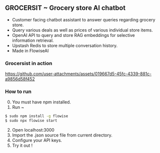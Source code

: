## GROCERSIT ~ Grocery store AI chatbot

- Customer facing chatbot assistant to answer queries regarding grocery store.
- Query various deals as well as prices of various individual store items.
- OpenAI API to query and store RAG embeddings for selective information retrieval.
- Upstash Redis to store multiple conversation history.
- Made in FlowiseAI

### Grocersist in action

https://github.com/user-attachments/assets/019667d5-45fc-4339-881c-a9856d58f452

### How to run

0. You must have npm installed.
1. Run ~
```bash
$ sudo npm install -g flowise
$ sudo npx flowise start
```
2. Open localhost:3000
3. Import the .json source file from current directory.
4. Configure your API keys.
5. Try it out !
